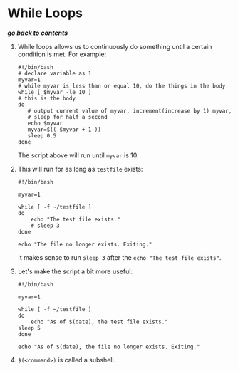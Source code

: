 # While Loops 

[***go back to contents***](01-contents.md)

1. While loops allows us to continuously do something until a certain condition
   is met. For example:

   ```
   #!/bin/bash
   # declare variable as 1
   myvar=1
   # while myvar is less than or equal 10, do the things in the body
   while [ $myvar -le 10 ]
   # this is the body
   do
      # output current value of myvar, increment(increase by 1) myvar,
      # sleep for half a second
      echo $myvar
      myvar=$(( $myvar + 1 ))
      sleep 0.5
   done
   ```

   The script above will run until `myvar` is 10.

2. This will run for as long as `testfile` exists:

    ```
    #!/bin/bash
    
    myvar=1
    
    while [ -f ~/testfile ]
    do
        echo "The test file exists."
		# sleep 3
    done
   
    echo "The file no longer exists. Exiting."
    ```
    It makes sense to run `sleep 3` after the `echo "The test file exists"`.

3.  Let's make the script a bit more useful:

    ```
    #!/bin/bash

    myvar=1

    while [ -f ~/testfile ]
    do
        echo "As of $(date), the test file exists."
	sleep 5
    done
   
    echo "As of $(date), the file no longer exists. Exiting."
    ```

4. `$(<command>)` is called a subshell.
